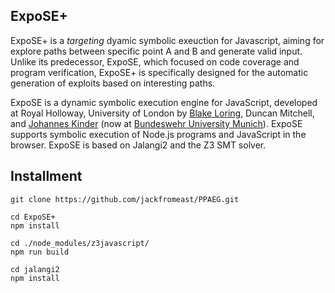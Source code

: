 ## ExpoSE+

ExpoSE+ is a *targeting* dyamic symbolic exeuction for Javascript, aiming for explore paths between specific point A and B and generate valid input. Unlike its predecessor, ExpoSE, which focused on code coverage and program verification, ExpoSE+ is specifically designed for the automatic generation of exploits based on interesting paths.

ExpoSE is a dynamic symbolic execution engine for JavaScript, developed at Royal Holloway, University of London by [Blake Loring](https://www.parsed.uk), Duncan Mitchell, and [Johannes Kinder](https://www.unibw.de/patch) (now at [Bundeswehr University Munich](https://www.unibw.de/)). 
ExpoSE supports symbolic execution of Node.js programs and JavaScript in the browser. ExpoSE is based on Jalangi2 and the Z3 SMT solver.

## Installment
```
git clone https://github.com/jackfromeast/PPAEG.git

cd ExpoSE+
npm install

cd ./node_modules/z3javascript/
npm run build

cd jalangi2
npm install
```